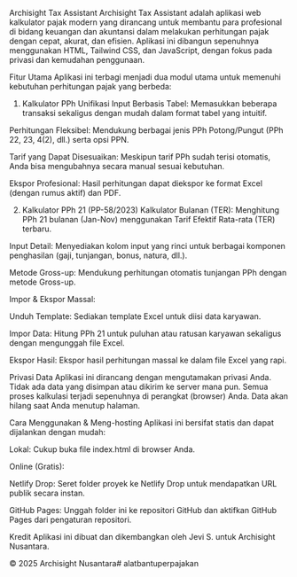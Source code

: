 Archisight Tax Assistant
Archisight Tax Assistant adalah aplikasi web kalkulator pajak modern yang dirancang untuk membantu para profesional di bidang keuangan dan akuntansi dalam melakukan perhitungan pajak dengan cepat, akurat, dan efisien. Aplikasi ini dibangun sepenuhnya menggunakan HTML, Tailwind CSS, dan JavaScript, dengan fokus pada privasi dan kemudahan penggunaan.

Fitur Utama
Aplikasi ini terbagi menjadi dua modul utama untuk memenuhi kebutuhan perhitungan pajak yang berbeda:

1. Kalkulator PPh Unifikasi
Input Berbasis Tabel: Memasukkan beberapa transaksi sekaligus dengan mudah dalam format tabel yang intuitif.

Perhitungan Fleksibel: Mendukung berbagai jenis PPh Potong/Pungut (PPh 22, 23, 4(2), dll.) serta opsi PPN.

Tarif yang Dapat Disesuaikan: Meskipun tarif PPh sudah terisi otomatis, Anda bisa mengubahnya secara manual sesuai kebutuhan.

Ekspor Profesional: Hasil perhitungan dapat diekspor ke format Excel (dengan rumus aktif) dan PDF.

2. Kalkulator PPh 21 (PP-58/2023)
Kalkulator Bulanan (TER): Menghitung PPh 21 bulanan (Jan-Nov) menggunakan Tarif Efektif Rata-rata (TER) terbaru.

Input Detail: Menyediakan kolom input yang rinci untuk berbagai komponen penghasilan (gaji, tunjangan, bonus, natura, dll.).

Metode Gross-up: Mendukung perhitungan otomatis tunjangan PPh dengan metode Gross-up.

Impor & Ekspor Massal:

Unduh Template: Sediakan template Excel untuk diisi data karyawan.

Impor Data: Hitung PPh 21 untuk puluhan atau ratusan karyawan sekaligus dengan mengunggah file Excel.

Ekspor Hasil: Ekspor hasil perhitungan massal ke dalam file Excel yang rapi.

Privasi Data
Aplikasi ini dirancang dengan mengutamakan privasi Anda. Tidak ada data yang disimpan atau dikirim ke server mana pun. Semua proses kalkulasi terjadi sepenuhnya di perangkat (browser) Anda. Data akan hilang saat Anda menutup halaman.

Cara Menggunakan & Meng-hosting
Aplikasi ini bersifat statis dan dapat dijalankan dengan mudah:

Lokal: Cukup buka file index.html di browser Anda.

Online (Gratis):

Netlify Drop: Seret folder proyek ke Netlify Drop untuk mendapatkan URL publik secara instan.

GitHub Pages: Unggah folder ini ke repositori GitHub dan aktifkan GitHub Pages dari pengaturan repositori.

Kredit
Aplikasi ini dibuat dan dikembangkan oleh Jevi S. untuk Archisight Nusantara.

© 2025 Archisight Nusantara# alatbantuperpajakan
